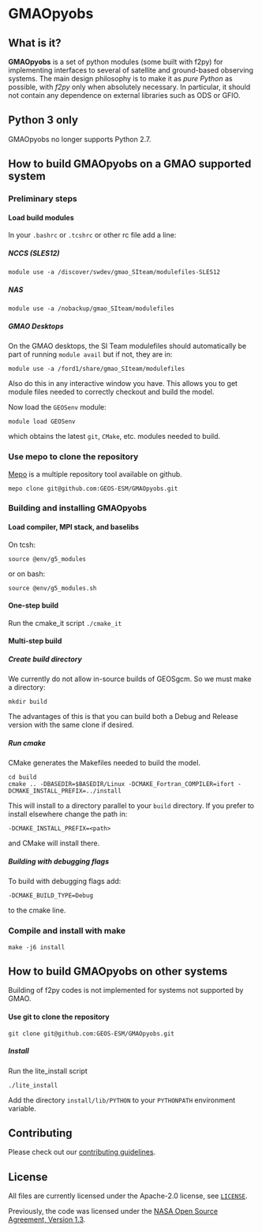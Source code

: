 # GMAOpyobs

## What is it?

**GMAOpyobs** is a set of python modules (some built with f2py) for
implementing interfaces to several of satellite and ground-based
observing systems. The main design philosophy is to make it as *pure
Python* as possible, with *f2py* only when absolutely necessary. In
particular, it should not contain any dependence on external libraries
such as ODS or GFIO.

## Python 3 only

GMAOpyobs no longer supports Python 2.7.


## How to build GMAOpyobs on a GMAO supported system 

### Preliminary steps

#### Load build modules

In your `.bashrc` or `.tcshrc` or other rc file add a line:

##### NCCS (SLES12)

```
module use -a /discover/swdev/gmao_SIteam/modulefiles-SLES12
```

##### NAS
```
module use -a /nobackup/gmao_SIteam/modulefiles
```

##### GMAO Desktops
On the GMAO desktops, the SI Team modulefiles should automatically be
part of running `module avail` but if not, they are in:

```
module use -a /ford1/share/gmao_SIteam/modulefiles
```

Also do this in any interactive window you have. This allows you to get module files needed to correctly checkout and build the model.

Now load the `GEOSenv` module:
```
module load GEOSenv
```
which obtains the latest `git`, `CMake`, etc. modules needed to build.

### Use mepo to clone the repository

[Mepo](https://github.com/GEOS-ESM/mepo) is a multiple repository tool available on github.

```
mepo clone git@github.com:GEOS-ESM/GMAOpyobs.git
```


### Building and installing GMAOpyobs

#### Load compiler, MPI stack, and baselibs
On tcsh:
```
source @env/g5_modules
```
or on bash:
```
source @env/g5_modules.sh
```
#### One-step build
Run the cmake_it script
```./cmake_it```

#### Multi-step build

##### Create build directory
We currently do not allow in-source builds of GEOSgcm. So we must make a directory:
```
mkdir build
```
The advantages of this is that you can build both a Debug and Release version with the same clone if desired.

##### Run cmake
CMake generates the Makefiles needed to build the model.
```
cd build
cmake .. -DBASEDIR=$BASEDIR/Linux -DCMAKE_Fortran_COMPILER=ifort -DCMAKE_INSTALL_PREFIX=../install
```
This will install to a directory parallel to your `build` directory. If you prefer to install elsewhere change the path in:
```
-DCMAKE_INSTALL_PREFIX=<path>
```
and CMake will install there.

##### Building with debugging flags
To build with debugging flags add:
```
-DCMAKE_BUILD_TYPE=Debug
```
to the cmake line.

### Compile and install with make
```
make -j6 install
```

## How to build GMAOpyobs on other systems

Building of f2py codes is not implemented for systems not supported by GMAO.

#### Use git to clone the repository

```
git clone git@github.com:GEOS-ESM/GMAOpyobs.git
```

##### Install
Run the lite_install script
```
./lite_install
```

Add the directory `install/lib/PYTHON` to your `PYTHONPATH` environment variable.

## Contributing

Please check out our [contributing guidelines](CONTRIBUTING.md).

## License

All files are currently licensed under the Apache-2.0 license, see [`LICENSE`](LICENSE).

Previously, the code was licensed under the [NASA Open Source Agreement, Version 1.3](LICENSE-NOSA).
